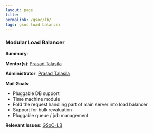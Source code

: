 ```yaml
---
layout: page
title:
permalink: /gsoc/lb/
tags: gsoc load balancer
---
```


### Modular Load Balancer

**Summary**:

**Mentor(s)**: [Prasad Talasila](http://prasad.talasila.in)

**Administrator**: [Prasad Talasila](http://prasad.talasila.in)

**Mail Goals**:
* Pluggable DB support
* Time machine module
* Fold the request handling part of main server into load balancer
* Support for bulk revaluation
* Pluggable queue / job management

**Relevant Issues**: [GSoC-LB](https://github.com/AutolabJS/AutolabJS/labels/GSoC-LB)

